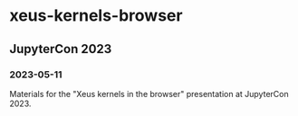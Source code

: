 # xeus-kernels-browser

## JupyterCon 2023

### 2023-05-11

Materials for the "Xeus kernels in the browser" presentation at JupyterCon 2023.
